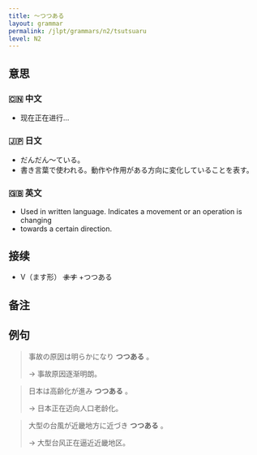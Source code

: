 ```yaml
---
title: 〜つつある
layout: grammar
permalink: /jlpt/grammars/n2/tsutsuaru
level: N2
---
```


## 意思

### 🇨🇳 中文

- 现在正在进行...

### 🇯🇵 日文

- だんだん〜ている。
- 書き言葉で使われる。動作や作用がある方向に変化していることを表す。

### 🇬🇧 英文

- Used in written language. Indicates a movement or an operation is changing
- towards a certain direction.

## 接续

- V（ます形） ~~ます~~ +つつある

## 备注


## 例句

> 事故の原因は明らかになり **つつある** 。
>
> → 事故原因逐渐明朗。

> 日本は高齢化が進み **つつある** 。
>
> → 日本正在迈向人口老龄化。

> 大型の台風が近畿地方に近づき **つつある** 。
>
> → 大型台风正在逼近近畿地区。

